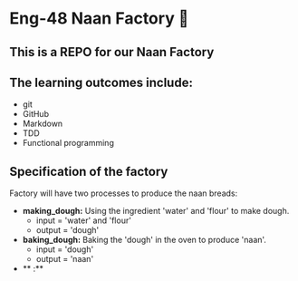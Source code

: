 # Eng-48 Naan Factory :bread:
## This is a REPO for our Naan Factory

## The learning outcomes include:
- git
- GitHub
- Markdown
- TDD
- Functional programming

## Specification of the factory
Factory will have two processes to produce the naan breads:
- **making_dough:** Using the ingredient 'water' and 'flour' to make dough.
    - input = 'water' and 'flour'
    - output = 'dough'
- **baking_dough:** Baking the 'dough' in the oven to produce 'naan'.
    - input = 'dough'
    - output = 'naan'
- ** :** 